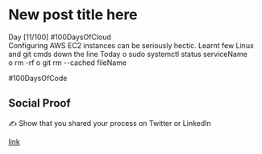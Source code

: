 
# New post title here

Day [11/100]  #100DaysOfCloud   
Configuring AWS EC2 instances can be seriously hectic. Learnt few Linux and git cmds down the line Today
o sudo systemctl status serviceName  
o rm -rf 
o git rm --cached fileName 
 
#100DaysOfCode

## Social Proof

✍️ Show that you shared your process on Twitter or LinkedIn

[link](https://x.com/YogeshDharya20/status/1834284748945977716)
